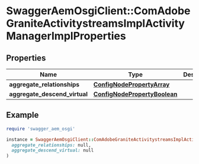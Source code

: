 # SwaggerAemOsgiClient::ComAdobeGraniteActivitystreamsImplActivityManagerImplProperties

## Properties

| Name | Type | Description | Notes |
| ---- | ---- | ----------- | ----- |
| **aggregate_relationships** | [**ConfigNodePropertyArray**](ConfigNodePropertyArray.md) |  | [optional] |
| **aggregate_descend_virtual** | [**ConfigNodePropertyBoolean**](ConfigNodePropertyBoolean.md) |  | [optional] |

## Example

```ruby
require 'swagger_aem_osgi'

instance = SwaggerAemOsgiClient::ComAdobeGraniteActivitystreamsImplActivityManagerImplProperties.new(
  aggregate_relationships: null,
  aggregate_descend_virtual: null
)
```

